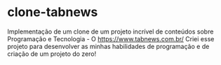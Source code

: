 # clone-tabnews
Implementação de um clone de um projeto incrível de conteúdos sobre Programação e Tecnologia -  O https://www.tabnews.com.br/ Criei esse projeto para desenvolver as minhas habilidades de programação e de criação de um projeto do zero!
